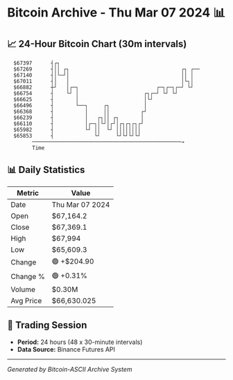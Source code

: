# Bitcoin Archive - Thu Mar 07 2024 📊

## 📈 24-Hour Bitcoin Chart (30m intervals)

```
  $67397      ┤┌┐                                              
  $67269      ┤││ ┌┐                                    ┌┐ ┌── 
  $67140      ┤│└─┘│                                    ││ │   
  $67011      ┤│   │                                    │└┐│   
  $66882      ┼┘   │┌─┐                         ┌─┐┌─┐┌─┘ └┘   
  $66754      ┤    └┘ │                     ┌┐┌─┘ └┘ └┘        
  $66625      ┤       │                     │└┘                
  $66496      ┤       └──┐     ┌┐           │                  
  $66368      ┤          │     ││          ┌┘                  
  $66239      ┤          │   ┌┐││ ┌┐       │                   
  $66110      ┤          │┌─┐│└┘│┌┘│┌┐┌┐┌┐┌┘                   
  $65982      ┤          └┘ ││  └┘ ││││││││                    
  $65853      ┤             └┘     └┘└┘└┘└┘                    
        ────────────────────────────────────────────────→
        Time
```

## 📊 Daily Statistics

| Metric | Value |
|--------|-------|
| Date | Thu Mar 07 2024 |
| Open | $67,164.2 |
| Close | $67,369.1 |
| High | $67,994 |
| Low | $65,609.3 |
| Change | 🟢 +$204.90 |
| Change % | 🟢 +0.31% |
| Volume | $0.30M |
| Avg Price | $66,630.025 |

## 📅 Trading Session

- **Period:** 24 hours (48 x 30-minute intervals)
- **Data Source:** Binance Futures API

---
*Generated by Bitcoin-ASCII Archive System*
